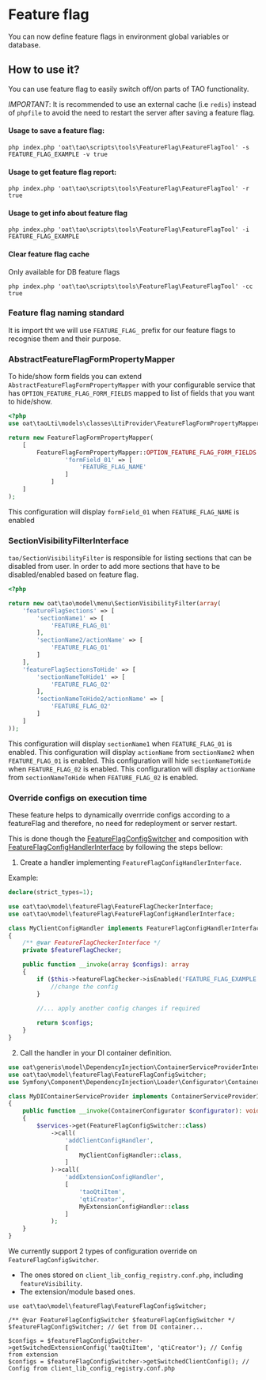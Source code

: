 Feature flag
========

You can now define feature flags in environment global variables or database. 

## How to use it?

You can use feature flag to easily switch off/on parts of TAO functionality.

*IMPORTANT*: It is recommended to use an external cache (i.e `redis`) instead of `phpfile` 
to avoid the need to restart the server after saving a feature flag.  

#### Usage to save a feature flag:

```shell
php index.php 'oat\tao\scripts\tools\FeatureFlag\FeatureFlagTool' -s FEATURE_FLAG_EXAMPLE -v true
```

#### Usage to get feature flag report:

````shell
php index.php 'oat\tao\scripts\tools\FeatureFlag\FeatureFlagTool' -r true
````

#### Usage to get info about feature flag
```shell
php index.php 'oat\tao\scripts\tools\FeatureFlag\FeatureFlagTool' -i FEATURE_FLAG_EXAMPLE
```

#### Clear feature flag cache

Only available for DB feature flags

```shell
php index.php 'oat\tao\scripts\tools\FeatureFlag\FeatureFlagTool' -cc true
```

### Feature flag naming standard

It is import tht we will use `FEATURE_FLAG_` prefix for our feature flags to recognise them and their purpose. 

### AbstractFeatureFlagFormPropertyMapper

To hide/show form fields you can extend `AbstractFeatureFlagFormPropertyMapper` with your configurable service that has
`OPTION_FEATURE_FLAG_FORM_FIELDS` mapped to list of fields that you want to hide/show. 

```php
<?php
use oat\taoLti\models\classes\LtiProvider\FeatureFlagFormPropertyMapper;    

return new FeatureFlagFormPropertyMapper(
    [
        FeatureFlagFormPropertyMapper::OPTION_FEATURE_FLAG_FORM_FIELDS => [
                'formField_01' => [
                    'FEATURE_FLAG_NAME'
                ]
            ]
    ]
);
```

This configuration will display `formField_01` when `FEATURE_FLAG_NAME` is enabled

### SectionVisibilityFilterInterface

`tao/SectionVisibilityFilter` is responsible for listing sections that can be disabled from user. In order to add more 
sections that have to be disabled/enabled based on feature flag. 

```php
<?php

return new oat\tao\model\menu\SectionVisibilityFilter(array(
    'featureFlagSections' => [
        'sectionName1' => [
            'FEATURE_FLAG_01'
        ],
        'sectionName2/actionName' => [
            'FEATURE_FLAG_01'
        ]
    ],
    'featureFlagSectionsToHide' => [
        'sectionNameToHide1' => [
            'FEATURE_FLAG_02'
        ],
        'sectionNameToHide2/actionName' => [
            'FEATURE_FLAG_02'
        ]
    ]
));
``` 

This configuration will display `sectionName1` when `FEATURE_FLAG_01` is enabled.
This configuration will display `actionName` from `sectionName2` when `FEATURE_FLAG_01` is enabled.
This configuration will hide `sectionNameToHide` when `FEATURE_FLAG_02` is enabled.
This configuration will display `actionName` from `sectionNameToHide` when `FEATURE_FLAG_02` is enabled.

### Override configs on execution time

These feature helps to dynamically overrride configs according to a featureFlag and therefore, 
no need for redeployment or server restart.

This is done though the [FeatureFlagConfigSwitcher](./FeatureFlagConfigSwitcher.php) 
and composition with [FeatureFlagConfigHandlerInterface](./FeatureFlagConfigHandlerInterface.php) by following the
steps bellow:

1) Create a handler implementing `FeatureFlagConfigHandlerInterface`.

Example:

```php
declare(strict_types=1);

use oat\tao\model\featureFlag\FeatureFlagCheckerInterface;
use oat\tao\model\featureFlag\FeatureFlagConfigHandlerInterface;

class MyClientConfigHandler implements FeatureFlagConfigHandlerInterface
{
    /** @var FeatureFlagCheckerInterface */
    private $featureFlagChecker;

    public function __invoke(array $configs): array
    {
        if ($this->featureFlagChecker->isEnabled('FEATURE_FLAG_EXAMPLE')) {
            //change the config
        }      
        
        //... apply another config changes if required

        return $configs;
    }
}
```

2) Call the handler in your DI container definition.

```php
use oat\generis\model\DependencyInjection\ContainerServiceProviderInterface;
use oat\tao\model\featureFlag\FeatureFlagConfigSwitcher;
use Symfony\Component\DependencyInjection\Loader\Configurator\ContainerConfigurator;

class MyDIContainerServiceProvider implements ContainerServiceProviderInterface
{
    public function __invoke(ContainerConfigurator $configurator): void
    {
        $services->get(FeatureFlagConfigSwitcher::class)
            ->call(
                'addClientConfigHandler',
                [
                    MyClientConfigHandler::class,
                ]
            )->call(
                'addExtensionConfigHandler',
                [
                    'taoQtiItem',
                    'qtiCreator',
                    MyExtensionConfigHandler::class
                ]
            );
    }
}
```

We currently support 2 types of configuration override on `FeatureFlagConfigSwitcher`.

- The ones stored on `client_lib_config_registry.conf.php`, including `featureVisibility`.
- The extension/module based ones. 

```shell
use oat\tao\model\featureFlag\FeatureFlagConfigSwitcher;

/** @var FeatureFlagConfigSwitcher $featureFlagConfigSwitcher */
$featureFlagConfigSwitcher; // Get from DI container...

$configs = $featureFlagConfigSwitcher->getSwitchedExtensionConfig('taoQtiItem', 'qtiCreator'); // Config from extension
$configs = $featureFlagConfigSwitcher->getSwitchedClientConfig(); // Config from client_lib_config_registry.conf.php
```
